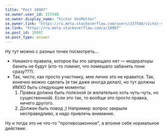 ```yaml
---
title: "Post 10987"
se.owner.user_id: 337540
se.owner.display_name: "Victor VosMottor"
se.owner.link: "https://ru.meta.stackoverflow.com/users/337540/victor-vosmottor"
se.link: "https://ru.meta.stackoverflow.com/a/10987"
se.post_id: 10987
se.post_type: answer
---
```

<p>Ну тут можно с разных точек посмотреть...</p>
<ul>
<li>Никакого правила, которое бы это запрещало нет — модераторы банить не будут (кто-то помнит, что помешало забанить пони сразу???).</li>
<li>Так, чисто, как просто участнику,  мне лично это не нравится. Так, конечно можно сделать (я так даже иногда делал), но тут должны ИМХО быть следующие моменты:
<ol>
<li>Правка должна быть полезной (и желательно хоть чуть-чуть, но существенной). Если это так, то вообще это просто правка, ничего другого.</li>
<li>Должен быть повод ;) Например: вопрос закрыли несправедливо, а надо привлечь внимание.</li>
</ol>
</li>
</ul>
<p>Ну и тогда это не что-то &quot;противозаконное&quot;, а вполне себе нормальное действие.</p>
